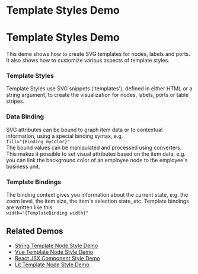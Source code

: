 <!--
 //////////////////////////////////////////////////////////////////////////////
 // @license
 // This file is part of yFiles for HTML 2.6.
 // Use is subject to license terms.
 //
 // Copyright (c) 2000-2024 by yWorks GmbH, Vor dem Kreuzberg 28,
 // 72070 Tuebingen, Germany. All rights reserved.
 //
 //////////////////////////////////////////////////////////////////////////////
-->
# Template Styles Demo

# Template Styles Demo

This demo shows how to create SVG templates for nodes, labels and ports. It also shows how to customize various aspects of template styles.

### Template Styles

Template Styles use SVG snippets ('templates'), defined in either HTML or a string argument, to create the visualization for nodes, labels, ports or table stripes.

### Data Binding

SVG attributes can be bound to graph item data or to contextual information, using a special binding syntax, e.g.  
`fill="{Binding myColor}"`  
The bound values can be manipulated and processed using converters. This makes it possible to set visual attributes based on the item data, e.g. you can link the background color of an employee node to the employee's business unit.

### Template Bindings

The binding context gives you information about the current state, e.g. the zoom level, the item size, the item's selection state, etc. Template bindings are written like this:  
`width="{TemplateBinding width}"`

## Related Demos

- [String Template Node Style Demo](../../style/string-template-node-style/)
- [Vue Template Node Style Demo](../../../demos-ts/style/vue-template-node-style/)
- [React JSX Component Style Demo](../../style/react-template-node-style/)
- [Lit Template Node Style Demo](../../style/lit-template-node-style/)
